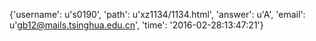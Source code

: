 {'username': u's0190', 'path': u'xz1134/1134.html', 'answer': u'A', 'email': u'gb12@mails.tsinghua.edu.cn', 'time': '2016-02-28:13:47:21'}